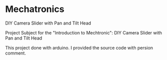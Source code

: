 # Mechatronics
DIY Camera Slider with Pan and Tilt Head

Project Subject for the "Introduction to Mechtronic": DIY Camera Slider with Pan and Tilt Head

This project done with arduino.
I provided the source code with persion comment.
